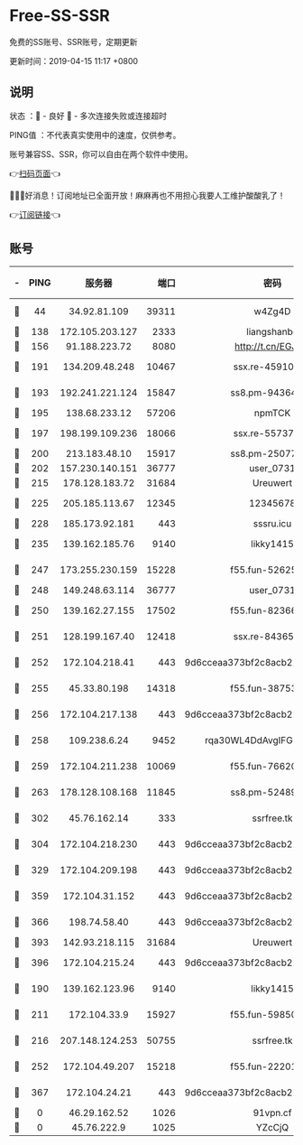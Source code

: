 # Free-SS-SSR

免费的SS账号、SSR账号，定期更新

更新时间：2019-04-15 11:17 +0800

## 说明

状态     ：🙂 - 良好 🙁 - 多次连接失败或连接超时

PING值   ：不代表真实使用中的速度，仅供参考。

账号兼容SS、SSR，你可以自由在两个软件中使用。

👉[扫码页面](https://liesauer.github.io/Free-SS-SSR/)👈

🎉🎉🎉好消息！订阅地址已全面开放！麻麻再也不用担心我要人工维护酸酸乳了！

👉[订阅链接](https://www.liesauer.net/yogurt/subscribe?ACCESS_TOKEN=DAYxR3mMaZAsaqUb)👈

## 账号

|-|PING|服务器|端口|密码|加密方式|区域|
|:----:|:----:|:-----:|-----:|:----:|:----:|:----:|
|🙂|44|34.92.81.109|39311|w4Zg4D|chacha20-ietf|US|
|🙂|138|172.105.203.127|2333|liangshanbo|chacha20|JP|
|🙂|156|91.188.223.72|8080|http://t.cn/EGJIyrl|rc4-md5|RU|
|🙂|191|134.209.48.248|10467|ssx.re-45910781|aes-256-cfb|US|
|🙂|193|192.241.221.124|15847|ss8.pm-94364968|aes-256-cfb|US|
|🙂|195|138.68.233.12|57206|npmTCK|rc4-md5|US|
|🙂|197|198.199.109.236|18066|ssx.re-55737292|aes-256-cfb|US|
|🙂|200|213.183.48.10|15917|ss8.pm-25077402|rc4-md5|RU|
|🙂|202|157.230.140.151|36777|user_0731|chacha20|US|
|🙂|215|178.128.183.72|31684|Ureuwert|chacha20|US|
|🙂|225|205.185.113.67|12345|12345678|aes-256-cfb|US|
|🙂|228|185.173.92.181|443|sssru.icu|rc4-md5|RU|
|🙂|235|139.162.185.76|9140|likky1415|aes-256-cfb|DE|
|🙂|247|173.255.230.159|15228|f55.fun-52625062|aes-256-cfb|US|
|🙂|248|149.248.63.114|36777|user_0731|chacha20|CA|
|🙂|250|139.162.27.155|17502|f55.fun-82366923|aes-256-cfb|SG|
|🙂|251|128.199.167.40|12418|ssx.re-84365934|aes-256-cfb|SG|
|🙂|252|172.104.218.41|443|9d6cceaa373bf2c8acb22e60b6a58be6|aes-256-cfb|US|
|🙂|255|45.33.80.198|14318|f55.fun-38753180|aes-256-cfb|US|
|🙂|256|172.104.217.138|443|9d6cceaa373bf2c8acb22e60b6a58be6|aes-256-cfb|US|
|🙂|258|109.238.6.24|9452|rqa30WL4DdAvgIFG6Fs3znzTa|aes-256-cfb|FR|
|🙂|259|172.104.211.238|10069|f55.fun-76620042|aes-256-cfb|US|
|🙂|263|178.128.108.168|11845|ss8.pm-52489011|aes-256-cfb|SG|
|🙂|302|45.76.162.14|333|ssrfree.tk|aes-256-cfb|SG|
|🙂|304|172.104.218.230|443|9d6cceaa373bf2c8acb22e60b6a58be6|aes-256-cfb|US|
|🙂|329|172.104.209.198|443|9d6cceaa373bf2c8acb22e60b6a58be6|aes-256-cfb|US|
|🙂|359|172.104.31.152|443|9d6cceaa373bf2c8acb22e60b6a58be6|aes-256-cfb|US|
|🙂|366|198.74.58.40|443|9d6cceaa373bf2c8acb22e60b6a58be6|aes-256-cfb|US|
|🙂|393|142.93.218.115|31684|Ureuwert|chacha20|IN|
|🙂|396|172.104.215.24|443|9d6cceaa373bf2c8acb22e60b6a58be6|aes-256-cfb|US|
|🙂|190|139.162.123.96|9140|likky1415|aes-256-cfb|JP|
|🙂|211|172.104.33.9|15927|f55.fun-59850834|aes-256-cfb|SG|
|🙂|216|207.148.124.253|50755|ssrfree.tk|aes-256-cfb|SG|
|🙂|252|172.104.49.207|15218|f55.fun-22201958|aes-256-cfb|SG|
|🙁|367|172.104.24.21|443|9d6cceaa373bf2c8acb22e60b6a58be6|aes-256-cfb|US|
|🙁|0|46.29.162.52|1026|91vpn.cf|rc4-md5|RU|
|🙁|0|45.76.222.9|1025|YZcCjQ|rc4-md5|JP|

